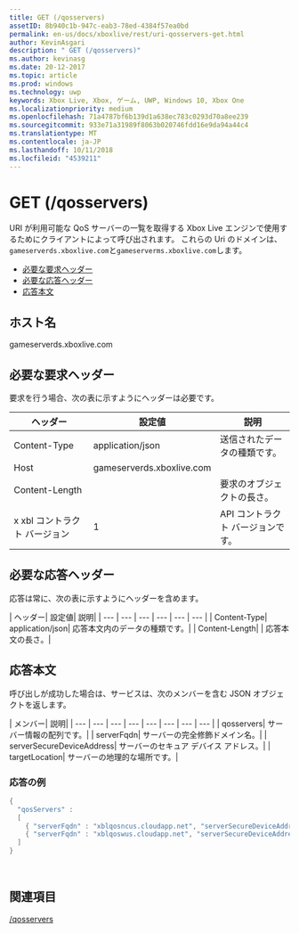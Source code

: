```yaml
---
title: GET (/qosservers)
assetID: 8b940c1b-947c-eab3-78ed-4384f57ea0bd
permalink: en-us/docs/xboxlive/rest/uri-qosservers-get.html
author: KevinAsgari
description: " GET (/qosservers)"
ms.author: kevinasg
ms.date: 20-12-2017
ms.topic: article
ms.prod: windows
ms.technology: uwp
keywords: Xbox Live, Xbox, ゲーム, UWP, Windows 10, Xbox One
ms.localizationpriority: medium
ms.openlocfilehash: 71a4787bf6b139d1a638ec783c0293d70a8ee239
ms.sourcegitcommit: 933e71a31989f8063b020746fdd16e9da94a44c4
ms.translationtype: MT
ms.contentlocale: ja-JP
ms.lasthandoff: 10/11/2018
ms.locfileid: "4539211"
---
```

# <a name="get-qosservers"></a>GET (/qosservers)
URI が利用可能な QoS サーバーの一覧を取得する Xbox Live エンジンで使用するためにクライアントによって呼び出されます。 これらの Uri のドメインは、`gameserverds.xboxlive.com`と`gameserverms.xboxlive.com`します。
 
  * [必要な要求ヘッダー](#ID4EBB)
  * [必要な応答ヘッダー](#ID4EUC)
  * [応答本文](#ID4EVD)
 
<a id="ID5EG"></a>

 
## <a name="host-name"></a>ホスト名

gameserverds.xboxlive.com
 
<a id="ID4EBB"></a>

 
## <a name="required-request-headers"></a>必要な要求ヘッダー
 
要求を行う場合、次の表に示すようにヘッダーは必要です。
 
| ヘッダー| 設定値| 説明| 
| --- | --- | --- | 
| Content-Type| application/json| 送信されたデータの種類です。| 
| Host| gameserverds.xboxlive.com|  | 
| Content-Length|  | 要求のオブジェクトの長さ。| 
| x xbl コントラクト バージョン| 1| API コントラクト バージョンです。| 
  
<a id="ID4EUC"></a>

 
## <a name="required-response-headers"></a>必要な応答ヘッダー
 
応答は常に、次の表に示すようにヘッダーを含めます。
 
| ヘッダー| 設定値| 説明| 
| --- | --- | --- | --- | --- | --- | 
| Content-Type| application/json| 応答本文内のデータの種類です。| 
| Content-Length|  | 応答本文の長さ。| 
  
<a id="ID4EVD"></a>

 
## <a name="response-body"></a>応答本文
 
呼び出しが成功した場合は、サービスは、次のメンバーを含む JSON オブジェクトを返します。
 
| メンバー| 説明| 
| --- | --- | --- | --- | --- | --- | --- | --- | 
| qosservers| サーバー情報の配列です。| 
| serverFqdn| サーバーの完全修飾ドメイン名。| 
| serverSecureDeviceAddress| サーバーのセキュア デバイス アドレス。| 
| targetLocation| サーバーの地理的な場所です。| 
 
<a id="ID4EUE"></a>

 
### <a name="sample-response"></a>応答の例
 

```cpp
{ 
  "qosServers" : 
  [ 
    { "serverFqdn" : "xblqosncus.cloudapp.net", "serverSecureDeviceAddress" : "&lt;base-64 encoded blob>", "targetLocation" : "North Central US" },
    { "serverFqdn" : "xblqoswus.cloudapp.net", "serverSecureDeviceAddress" : "&lt;base-64 encoded blob>", "targetLocation" : "West US" },
  ]
}

      
```

   
<a id="ID4EBF"></a>

 
## <a name="see-also"></a>関連項目
 [/qosservers](uri-qosservers.md)

  